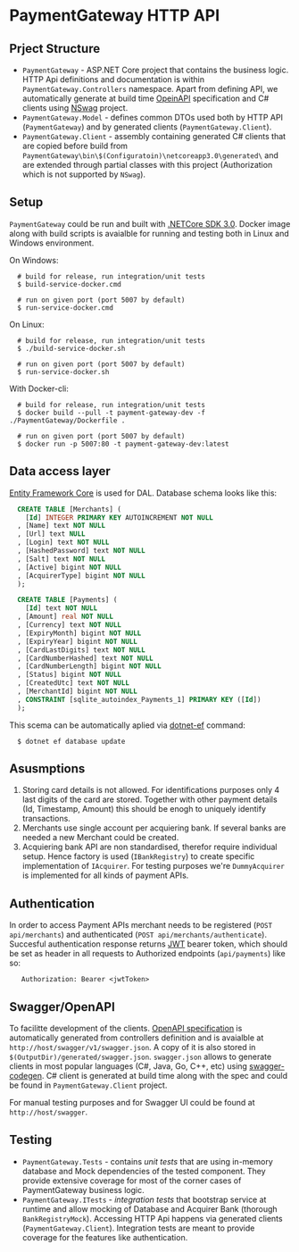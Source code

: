 # PaymentGateway HTTP API

## Prject Structure
 * `PaymentGateway` - ASP.NET Core project that contains the business logic. HTTP Api definitions and documentation is within `PaymentGateway.Controllers` namespace. Apart from defining API, we automatically generate at build time [OpeinAPI](https://www.openapis.org/) specification and C# clients using [NSwag](https://github.com/RicoSuter/NSwag) project.
 * `PaymentGateway.Model` - defines common DTOs used both by HTTP API (`PaymentGateway`) and by generated clients (`PaymentGateway.Client`).
 * `PaymentGateway.Client` - assembly containing generated C# clients that are copied before build from `PaymentGateway\bin\$(Configuratoin)\netcoreapp3.0\generated\` and are extended through partial classes with this project (Authorization which is not supported by `NSwag`).

## Setup
`PaymentGateway` could be run and built with [.NETCore SDK 3.0](https://dotnet.microsoft.com/download/dotnet-core/3.0). Docker image along with build scripts is avaialble for running and testing both in Linux and Windows environment.

On Windows:
```
  # build for release, run integration/unit tests
  $ build-service-docker.cmd
  
  # run on given port (port 5007 by default)
  $ run-service-docker.cmd
```

On Linux:
```
  # build for release, run integration/unit tests
  $ ./build-service-docker.sh
  
  # run on given port (port 5007 by default)
  $ run-service-docker.sh
```

With Docker-cli:
```
  # build for release, run integration/unit tests
  $ docker build --pull -t payment-gateway-dev -f ./PaymentGateway/Dockerfile .
  
  # run on given port (port 5007 by default)
  $ docker run -p 5007:80 -t payment-gateway-dev:latest
```
## Data access layer
[Entity Framework Core](https://docs.microsoft.com/en-us/ef/core/) is used for DAL. Database schema looks like this:

```sql
  CREATE TABLE [Merchants] (
    [Id] INTEGER PRIMARY KEY AUTOINCREMENT NOT NULL
  , [Name] text NOT NULL
  , [Url] text NULL
  , [Login] text NOT NULL
  , [HashedPassword] text NOT NULL
  , [Salt] text NOT NULL
  , [Active] bigint NOT NULL
  , [AcquirerType] bigint NOT NULL
  );

  CREATE TABLE [Payments] (
    [Id] text NOT NULL
  , [Amount] real NOT NULL
  , [Currency] text NOT NULL
  , [ExpiryMonth] bigint NOT NULL
  , [ExpiryYear] bigint NOT NULL
  , [CardLastDigits] text NOT NULL
  , [CardNumberHashed] text NOT NULL
  , [CardNumberLength] bigint NOT NULL
  , [Status] bigint NOT NULL
  , [CreatedUtc] text NOT NULL
  , [MerchantId] bigint NOT NULL
  , CONSTRAINT [sqlite_autoindex_Payments_1] PRIMARY KEY ([Id])
  );
```

This scema can be automatically aplied via [dotnet-ef](https://docs.microsoft.com/en-us/ef/core/miscellaneous/cli/index) command:
```
  $ dotnet ef database update
```


## Asusmptions
 1. Storing card details is not allowed. For identifications purposes only 4 last digits of the card are stored. Together with other payment details (Id, Timestamp, Amount) this should be enogh to uniquely identify transactions.
 2. Merchants use single account per acquiering bank. If several banks are needed a new Merchant could be created.
 3. Acquiering bank API are non standardised, therefor require individual setup. Hence factory is used (`IBankRegistry`) to create specific implementation of `IAcquirer`. For testing purposes we're `DummyAcquirer` is implemented for all kinds of payment APIs.

## Authentication
In order to access Payment APIs merchant needs to be registered (`POST api/merchants`) and authenticated (`POST api/merchants/authenticate`).
Succesful authentication response returns [JWT](https://jwt.io/) bearer token, which should be set as header in all requests to Authorized endpoints (`api/payments`) like so:
```
   Authorization: Bearer <jwtToken>
```

## Swagger/OpenAPI
To facilitte development of the clients. [OpenAPI specification](https://github.com/OAI/OpenAPI-Specification) is automatically generated from controllers definition and is avaialble at `http://host/swagger/v1/swagger.json`. A copy of it is also stored in `$(OutputDir)/generated/swagger.json`.
`swagger.json` allows to generate clients in most popular languages (C#, Java, Go, C++, etc) using [swagger-codegen](https://github.com/swagger-api/swagger-codegen).
C# client is generated at build time along with the spec and could be found in `PaymentGateway.Client` project.

For manual testing purposes and for Swagger UI could be found at `http://host/swagger`.

## Testing
 * `PaymentGateway.Tests` - contains *unit tests* that are using in-memory database and Mock dependencies of the tested component. They provide extensive coverage for most of the corner cases of PaymentGateway business logic.
 * `PaymentGateway.ITests` - *integration tests* that bootstrap service at runtime and allow mocking of Database and Acquirer Bank (thorough `BankRegistryMock`). Accessing HTTP Api happens via generated clients (`PaymentGateway.Client`). Integration tests are meant to provide coverage for the features like authentication.